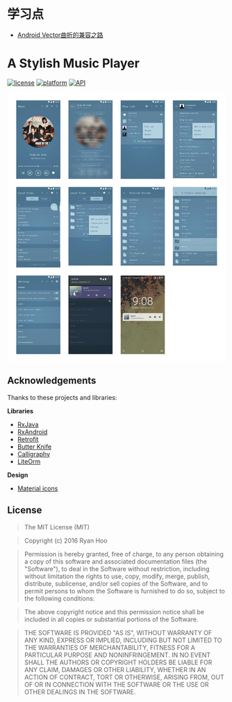 # 学习点
 - [Android Vector曲折的兼容之路](http://www.jianshu.com/p/e3614e7abc03)


# A Stylish Music Player

[![license](https://img.shields.io/badge/license-MIT-blue.svg)](https://github.com/ryanhoo/StylishMusicPlayer#license)
[![platform](https://img.shields.io/badge/platform-Android-yellow.svg)](https://www.android.com)
[![API](https://img.shields.io/badge/API-16%2B-brightgreen.svg?style=flat)](https://android-arsenal.com/api?level=16)

![Artboard](materials/Artboard.png)

## Acknowledgements

Thanks to these projects and libraries:

**Libraries**

- [RxJava](https://github.com/ReactiveX/RxJava)
- [RxAndroid](https://github.com/ReactiveX/RxAndroid)
- [Retrofit](https://github.com/square/retrofit)
- [Butter Knife](https://github.com/JakeWharton/butterknife)
- [Calligraphy](https://github.com/chrisjenx/Calligraphy)
- [LiteOrm](https://github.com/litesuits/android-lite-orm)

**Design**

- [Material icons](https://design.google.com/icons/)


## License

> The MIT License (MIT)

> Copyright (c) 2016 Ryan Hoo

> Permission is hereby granted, free of charge, to any person obtaining a copy of this software and associated documentation files (the "Software"), to deal in the Software without restriction, including without limitation the rights to use, copy, modify, merge, publish, distribute, sublicense, and/or sell copies of the Software, and to permit persons to whom the Software is furnished to do so, subject to the following conditions:

> The above copyright notice and this permission notice shall be included in all copies or substantial portions of the Software.

> THE SOFTWARE IS PROVIDED "AS IS", WITHOUT WARRANTY OF ANY KIND, EXPRESS OR IMPLIED, INCLUDING BUT NOT LIMITED TO THE WARRANTIES OF MERCHANTABILITY, FITNESS FOR A PARTICULAR PURPOSE AND NONINFRINGEMENT. IN NO EVENT SHALL THE AUTHORS OR COPYRIGHT HOLDERS BE LIABLE FOR ANY CLAIM, DAMAGES OR OTHER LIABILITY, WHETHER IN AN ACTION OF CONTRACT, TORT OR OTHERWISE, ARISING FROM, OUT OF OR IN CONNECTION WITH THE SOFTWARE OR THE USE OR OTHER DEALINGS IN THE SOFTWARE.